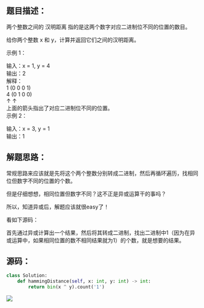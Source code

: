 
<BlogInfo id="1343" title="leetcode之汉明距离（一行代码就够了？）" author="白日梦想猿" pv=0 read_times=0 pre_cost_time="25" category="leetcode100题" tag_list="['leetcode', '              异或']" create_time="2022.03.14 21:18:28.702352" update_time="2022.07.11 10:34:13" />

##  题目描述：

两个整数之间的 汉明距离 指的是这两个数字对应二进制位不同的位置的数目。

给你两个整数 x 和 y，计算并返回它们之间的汉明距离。

示例 1：

输入：x = 1, y = 4  
输出：2  
解释：  
1   (0 0 0 1)  
4   (0 1 0 0)  
       ↑   ↑  
上面的箭头指出了对应二进制位不同的位置。  
示例 2：

输入：x = 3, y = 1  
输出：1



## 解题思路：

常规思路来应该就是先将这个两个整数分别转成二进制，然后再循环遍历，找相同位但数字不同的位置的个数。

但是仔细想想，相同位置但数字不同？这不正是异或运算干的事吗？

所以，知道异或后，解题应该就很easy了！

看如下源码：

首先通过异或计算出一个结果，然后将其转成二进制，找出二进制中1（因为在异或运算中，如果相同位置的数不相同结果就为1）的个数，就是想要的结果。



## 源码：


```python
class Solution:
    def hammingDistance(self, x: int, y: int) -> int:
        return bin(x ^ y).count('1')
```


![](../media/image/2022/03/14/image-20220314211823-2.png)




